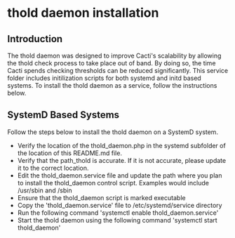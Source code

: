 # thold daemon installation

## Introduction

The thold daemon was designed to improve Cacti's scalability by allowing the thold check process to take place out of band.  By doing so, the time Cacti spends checking thresholds can be reduced significantly.  This service folder includes initilization scripts for both systemd and initd based systems.  To install the thold daemon as a service, follow the instructions below.

## SystemD Based Systems

Follow the steps below to install the thold daemon on a SystemD system.

* Verify the location of the thold_daemon.php in the systemd subfolder of the location of this README.md file.
* Verify that the path_thold is accurate.  If it is not accurate, please update it to the correct location.
* Edit the thold_daemon.service file and update the path where you plan to install the thold_daemon control script.  Examples would include /usr/sbin and /sbin
* Ensure that the thold_daemon script is marked executable
* Copy the 'thold_daemon.service' file to /etc/systemd/service directory
* Run the following command 'systemctl enable thold_daemon.service'
* Start the thold daemon using the following command 'systemctl start thold_daemon'
